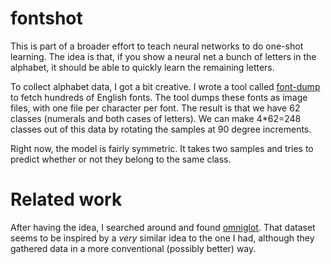 # fontshot

This is part of a broader effort to teach neural networks to do one-shot learning. The idea is that, if you show a neural net a bunch of letters in the alphabet, it should be able to quickly learn the remaining letters.

To collect alphabet data, I got a bit creative. I wrote a tool called [font-dump](https://github.com/unixpickle/font-dump) to fetch hundreds of English fonts. The tool dumps these fonts as image files, with one file per character per font. The result is that we have 62 classes (numerals and both cases of letters). We can make 4*62=248 classes out of this data by rotating the samples at 90 degree increments.

Right now, the model is fairly symmetric. It takes two samples and tries to predict whether or not they belong to the same class.

# Related work

After having the idea, I searched around and found [omniglot](https://github.com/brendenlake/omniglot). That dataset seems to be inspired by a *very* similar idea to the one I had, although they gathered data in a more conventional (possibly better) way.
